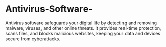 # Antivirus-Software-
Antivirus software safeguards your digital life by detecting and removing malware, viruses, and other online threats. It provides real-time protection, scans files, and blocks malicious websites, keeping your data and devices secure from cyberattacks.
